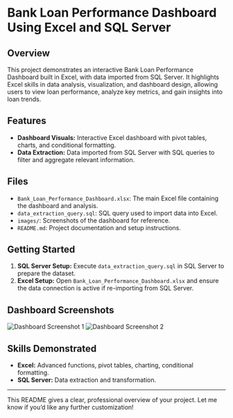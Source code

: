 # Bank Loan Performance Dashboard Using Excel and SQL Server

## Overview
This project demonstrates an interactive Bank Loan Performance Dashboard built in Excel, with data imported from SQL Server. It highlights Excel skills in data analysis, visualization, and dashboard design, allowing users to view loan performance, analyze key metrics, and gain insights into loan trends.

## Features
- **Dashboard Visuals:** Interactive Excel dashboard with pivot tables, charts, and conditional formatting.
- **Data Extraction:** Data imported from SQL Server with SQL queries to filter and aggregate relevant information.
  
## Files
- `Bank_Loan_Performance_Dashboard.xlsx`: The main Excel file containing the dashboard and analysis.
- `data_extraction_query.sql`: SQL query used to import data into Excel.
- `images/`: Screenshots of the dashboard for reference.
- `README.md`: Project documentation and setup instructions.

## Getting Started
1. **SQL Server Setup:** Execute `data_extraction_query.sql` in SQL Server to prepare the dataset.
2. **Excel Setup:** Open `Bank_Loan_Performance_Dashboard.xlsx` and ensure the data connection is active if re-importing from SQL Server.

## Dashboard Screenshots
![Dashboard Screenshot 1](images/screenshot1.png)
![Dashboard Screenshot 2](images/screenshot2.png)

## Skills Demonstrated
- **Excel:** Advanced functions, pivot tables, charting, conditional formatting.
- **SQL Server:** Data extraction and transformation.

---

This README gives a clear, professional overview of your project. Let me know if you’d like any further customization!
